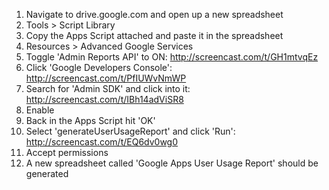 1) Navigate to drive.google.com and open up a new spreadsheet
2) Tools > Script Library
3) Copy the Apps Script attached and paste it in the spreadsheet
4) Resources > Advanced Google Services
5) Toggle 'Admin Reports API' to ON: http://screencast.com/t/GH1mtvqEz
6) Click 'Google Developers Console': http://screencast.com/t/PfIUWvNmWP
7) Search for 'Admin SDK' and click into it: http://screencast.com/t/IBh14adViSR8
8) Enable
9) Back in the Apps Script hit 'OK'
10) Select 'generateUserUsageReport' and click 'Run': http://screencast.com/t/EQ6dv0wg0
11) Accept permissions
12) A new spreadsheet called 'Google Apps User Usage Report' should be generated
